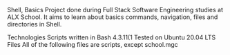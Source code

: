 Shell, Basics
Project done during Full Stack Software Engineering studies at ALX School. It aims to learn about basics commands, navigation, files and directories in Shell.

Technologies
Scripts written in Bash 4.3.11(1
Tested on Ubuntu 20.04 LTS
Files
All of the following files are scripts, except school.mgc
